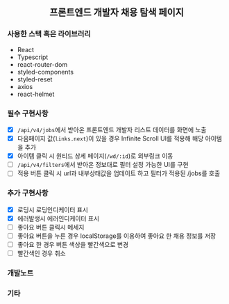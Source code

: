 <div align="center">

## 프론트엔드 개발자 채용 탐색 페이지

</div>

### 사용한 스택 혹은 라이브러리

- React
- Typescript
- react-router-dom
- styled-components
- styled-reset
- axios
- react-helmet

### 필수 구현사항

- [x] `/api/v4/jobs`에서 받아온 프론트엔드 개발자 리스트 데이터를 화면에 노출
- [x] 다음페이지 값(`links.next`)이 있을 경우 Infinite Scroll UI를 적용해 해당 아이템을 추가
- [x] 아이템 클릭 시 원티드 상세 페이지(`/wd/:id`)로 외부링크 이동
- [ ] `/api/v4/filters`에서 받아온 정보대로 필터 설정 가능한 UI를 구현
- [ ] 적용 버튼 클릭 시 url과 내부상태값을 업데이트 하고 필터가 적용된 /jobs를 호출

### 추가 구현사항

- [x] 로딩시 로딩인디케이터 표시
- [x] 에러발생시 에러인디케이터 표시
- [ ] 좋아요 버튼 클릭시 메세지
- [ ] 좋아요 버튼을 누른 경우 localStorage를 이용하여 좋아요 한 채용 정보를 저장
- [ ] 좋아요 한 경우 버튼 색상을 빨간색으로 변경
- [ ] 빨간색인 경우 취소

### 개발노트

### 기타
